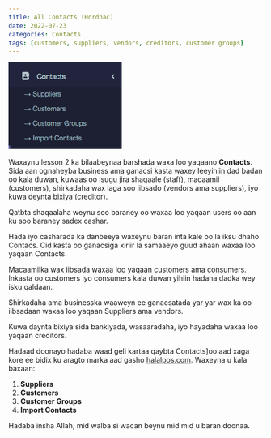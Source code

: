 ```yaml
---
title: All Contacts (Hordhac)
date: 2022-07-23
categories: Contacts
tags: [customers, suppliers, vendors, creditors, customer groups]
---
```


![](/assets/images/contacts.png)

Waxaynu lesson 2 ka bilaabeynaa barshada waxa loo yaqaano **Contacts**. Sida aan ognaheyba business ama ganacsi kasta waxey leeyihiin dad badan oo kala duwan, kuwaas oo isugu jira shaqaale (staff), macaamil (customers), shirkadaha wax laga soo iibsado (vendors ama suppliers), iyo kuwa deynta bixiya (creditor).

Qatbta shaqaalaha weynu soo baraney oo waxaa loo yaqaan users oo aan ku soo baraney sadex cashar.

Hada iyo casharada ka danbeeya waxeynu baran inta kale oo la iksu dhaho Contacs. Cid kasta oo ganacsiga xiriir la samaaeyo guud ahaan waxaa loo yaqaan Contacts.

Macaamilka wax iibsada waxaa loo yaqaan customers ama consumers. Inkasta oo customers iyo consumers kala duwan yihiin hadana dadka wey isku qaldaan.

Shirkadaha ama businesska waaweyn ee ganacsatada yar yar wax ka oo iibsadaan waxaa loo yaqaan Suppliers ama vendors.

Kuwa daynta bixiya sida bankiyada, wasaaradaha, iyo hayadaha waxaa loo yaqaan creditors.

Hadaad doonayo hadaba waad geli kartaa qaybta Contacts]oo aad xaga kore ee bidix ku aragto marka aad gasho [halalpos.com](https://halalpos.com/login). Waxeyna u kala baxaan:

1. **Suppliers**
2. **Customers**
3. **Customer Groups**
4. **Import Contacts**

Hadaba insha Allah, mid walba si wacan beynu mid mid u baran doonaa.
